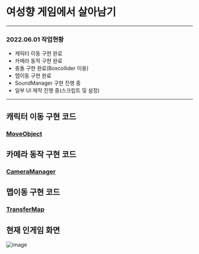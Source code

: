 여성향 게임에서 살아남기
==
- - -
### 2022.06.01 작업현황
- 캐릭터 이동 구현 완료
- 카메라 동작 구현 완료
- 충돌 구현 완료(Boxcollider 이용)
- 맵이동 구현 완료
- SoundManager 구현 진행 중
- 일부 UI 제작 진행 중(스크립트 및 설정)

* * *


## 캐릭터 이동 구현 코드
### [MoveObject](https://github.com/JeonDayeon/SOOunity/blob/d3e6e1b3c6fcfb5493c52bb2fdde77c8c439d1cf/SurviverOfOtome/Assets/Unan/Scripts/MovingObjects.cs)

## 카메라 동작 구현 코드
### [CameraManager](https://github.com/JeonDayeon/SOOunity/blob/8fe593be4c146a1c26142b23a383ff09a823e354/SurviverOfOtome/Assets/Unan/Scripts/CameraManager.cs)

## 맵이동 구현 코드
### [TransferMap](https://github.com/JeonDayeon/SOOunity/blob/main/SurviverOfOtome/Assets/Unan/Scripts/TransferMap.cs)


## 현재 인게임 화면
![image](https://user-images.githubusercontent.com/95409013/173210094-20e9481f-1ba1-4a2c-9624-cd6b5ec3b88d.png)

